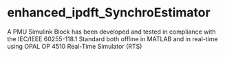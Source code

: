 # enhanced_ipdft_SynchroEstimator
A PMU Simulink Block has been developed and tested in compliance with the IEC/IEEE 60255-118.1 Standard both offline in MATLAB and in real-time using OPAL OP 4510 Real-Time Simulator (RTS)
